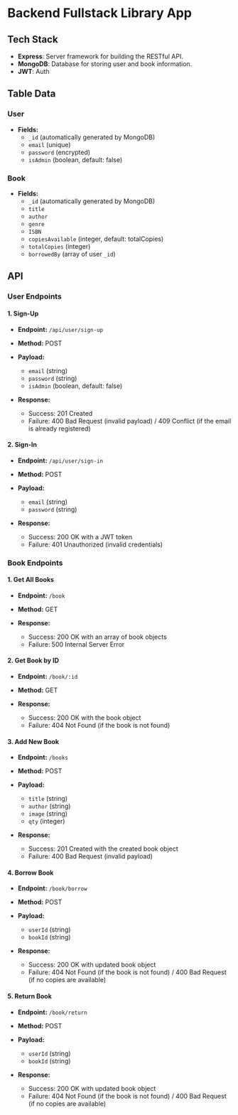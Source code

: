 # Backend Fullstack Library App

## Tech Stack

- **Express**: Server framework for building the RESTful API.
- **MongoDB**: Database for storing user and book information.
- **JWT**: Auth

## Table Data

### User

- **Fields:**
  - `_id` (automatically generated by MongoDB)
  - `email` (unique)
  - `password` (encrypted)
  - `isAdmin` (boolean, default: false)

### Book

- **Fields:**
  - `_id` (automatically generated by MongoDB)
  - `title`
  - `author`
  - `genre`
  - `ISBN`
  - `copiesAvailable` (integer, default: totalCopies)
  - `totalCopies` (integer)
  - `borrowedBy` (array of user `_id`)

## API

### User Endpoints

#### 1. Sign-Up

- **Endpoint:** `/api/user/sign-up`
- **Method:** POST
- **Payload:**

  - `email` (string)
  - `password` (string)
  - `isAdmin` (boolean, default: false)

- **Response:**
  - Success: 201 Created
  - Failure: 400 Bad Request (invalid payload) / 409 Conflict (if the email is already registered)

#### 2. Sign-In

- **Endpoint:** `/api/user/sign-in`
- **Method:** POST
- **Payload:**

  - `email` (string)
  - `password` (string)

- **Response:**
  - Success: 200 OK with a JWT token
  - Failure: 401 Unauthorized (invalid credentials)

### Book Endpoints

#### 1. Get All Books

- **Endpoint:** `/book`
- **Method:** GET

- **Response:**
  - Success: 200 OK with an array of book objects
  - Failure: 500 Internal Server Error

#### 2. Get Book by ID

- **Endpoint:** `/book/:id`
- **Method:** GET

- **Response:**
  - Success: 200 OK with the book object
  - Failure: 404 Not Found (if the book is not found)

#### 3. Add New Book

- **Endpoint:** `/books`
- **Method:** POST
- **Payload:**

  - `title` (string)
  - `author` (string)
  - `image` (string)
  - `qty` (integer)

- **Response:**
  - Success: 201 Created with the created book object
  - Failure: 400 Bad Request (invalid payload)

#### 4. Borrow Book

- **Endpoint:** `/book/borrow`
- **Method:** POST
- **Payload:**

  - `userId` (string)
  - `bookId` (string)

- **Response:**
  - Success: 200 OK with updated book object
  - Failure: 404 Not Found (if the book is not found) / 400 Bad Request (if no copies are available)

#### 5. Return Book

- **Endpoint:** `/book/return`
- **Method:** POST
- **Payload:**

  - `userId` (string)
  - `bookId` (string)

- **Response:**
  - Success: 200 OK with updated book object
  - Failure: 404 Not Found (if the book is not found) / 400 Bad Request (if no copies are available)
